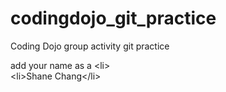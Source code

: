 # codingdojo_git_practice
Coding Dojo group activity git practice

add your name as a \<li>  
\<li>Shane Chang\</li>
